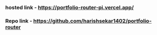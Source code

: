 ### hosted link - https://portfolio-router-pi.vercel.app/
### Repo link - https://github.com/harishsekar1402/portfolio-router
